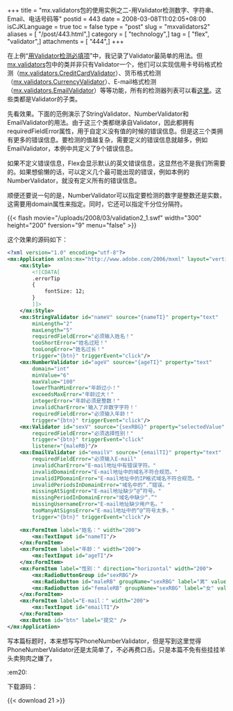 +++
title = "mx.validators包的使用实例之二-用Validator检测数字、字符串、Email、电话号码等"
postid = 443
date = 2008-03-08T11:02:05+08:00
isCJKLanguage = true
toc = false
type = "post"
slug = "mxvalidators2"
aliases = [ "/post/443.html",]
category = [ "technology",]
tag = [ "flex", "validator",]
attachments = [ "444",]
+++


在上例“[用Validator检测必填项](https://blog.zengrong.net/post/437.html)”中，我记录了Validator最简单的用法。但[mx.validators](http://livedocs.adobe.com/flex/3/langref/mx/validators/package-detail.html)包中的类并非只有Validator一个，他们可以实现信用卡号码格式检测（[mx.validators.CreditCardValidator](http://livedocs.adobe.com/flex/3/langref/mx/validators/CreditCardValidator.html)）、货币格式检测（[mx.validators.CurrencyValidator](http://livedocs.adobe.com/flex/3/langref/mx/validators/CurrencyValidator.html)）、E-mail格式检测（[mx.validators.EmailValidator](http://livedocs.adobe.com/flex/3/langref/mx/validators/EmailValidator.html)）等等功能，所有的检测器列表可以看[这里](http://livedocs.adobe.com/flex/3/langref/mx/validators/package-detail.html)。这些类都是Validator的子类。

先看效果。下面的范例演示了StringValidator、NumberValidator和EmailValidator的用法。由于这三个类都继承自Validator，因此都拥有requiredFieldError属性，用于自定义没有值的时候的错误信息。但是这三个类拥有更多的错误信息。要检测的值越复杂，需要定义的错误信息就越多，例如EmailValidator，本例中共定义了9个错误信息。

如果不定义错误信息，Flex会显示默认的英文错误信息，这显然也不是我们所需要的。如果想偷懒的话，可以定义几个最可能出现的错误，例如本例的NumberValidator，就没有定义所有的错误信息。

顺便还要说一句的是，NumberValidator可以指定要检测的数字是整数还是实数，这需要用domain属性来指定。同时，它还可以指定千分位分隔符。  

{{< flash movie="/uploads/2008/03/validation2_1.swf" width="300" height="200" fversion="9" menu="false" >}}
<!--more-->  
这个效果的源码如下：

``` XML
<?xml version="1.0" encoding="utf-8"?>
<mx:Application xmlns:mx="http://www.adobe.com/2006/mxml" layout="vertical" fontSize="12" width="300" height="200">
    <mx:Style>
        <![CDATA[
        .errorTip
        {
            fontSize: 12;
        }
        ]]>
    </mx:Style>
    <mx:StringValidator id="nameV" source="{nameTI}" property="text"
        minLength="2"
        maxLength="5" 
        requiredFieldError="必须输入姓名！"
        tooShortError="姓名过短！"
        tooLongError="姓名过长！"
        trigger="{btn}" triggerEvent="click"/>
    <mx:NumberValidator id="ageV" source="{ageTI}" property="text"
        domain="int"
        minValue="6"
        maxValue="100"
        lowerThanMinError="年龄过小！"
        exceedsMaxError="年龄过大！" 
        integerError="年龄必须是整数！"
        invalidCharError='输入了非数字字符！'
        requiredFieldError="必须输入年龄！"
        trigger="{btn}" triggerEvent="click"/>
    <mx:Validator id="sexV" source="{sexRBG}" property="selectedValue" 
        requiredFieldError="必须选择性别！"
        trigger="{btn}" triggerEvent="click"
        listener="{maleRB}"/>
    <mx:EmailValidator id="emailV" source="{emailTI}" property="text"
        requiredFieldError="必须输入E-mail"
        invalidCharError="E-mail地址中有错误字符。"
        invalidDomainError="E-mail地址中的域名不符合规范。"
        invalidIPDomainError="E-mail地址中的IP格式域名不符合规范。"
        invalidPeriodsInDomainError="域名中的“.”错误。"
        missingAtSignError="E-mail地址缺少“@”符号。"
        missingPeriodInDomainError="域名中缺少“.”"
        missingUsernameError="E-mail地址缺少用户名。"
        tooManyAtSignsError="E-mail地址中的“@”符号太多。"
        trigger="{btn}" triggerEvent="click"/>
        
    <mx:FormItem label="姓名：" width="200">
        <mx:TextInput id="nameTI"/>
    </mx:FormItem>
    <mx:FormItem label="年龄：" width="200">
        <mx:TextInput id="ageTI"/>
    </mx:FormItem>
    <mx:FormItem label="性别：" direction="horizontal" width="200">
        <mx:RadioButtonGroup id="sexRBG"/>
        <mx:RadioButton id="maleRB" groupName="sexRBG" label="男" value="1"/>
        <mx:RadioButton id="femaleRB" groupName="sexRBG" label="女" value="0"/>
    </mx:FormItem>
    <mx:FormItem label="E-mail：" width="200">
        <mx:TextInput id="emailTI"/>
    </mx:FormItem>
    <mx:Button id="btn" label="提交" />
</mx:Application>
```

写本篇标题时，本来想写写PhoneNumberValidator，但是写到这里觉得PhoneNumberValidator还是太简单了，不必再费口舌。只是本篇不免有些挂挂羊头卖狗肉之嫌了。

:em20:

下载源码：  

{{< download 21 >}}

